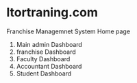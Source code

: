 # ltortraning.com
Franchise Managemnet System
Home page
1. Main admin Dashboard
2. franchise Dashboard
3. Faculty Dashboard
4. Accountant Dashboard
5. Student Dashboard

